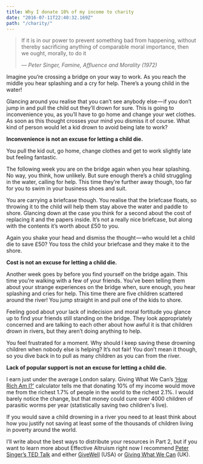 ```yaml
---
title: Why I donate 10% of my income to charity
date: "2016-07-11T22:40:32.169Z"
path: "/charity/"
---
```


>If it is in our power to prevent something bad from happening, without thereby sacrificing anything of comparable moral importance, then we ought, morally, to do it
>
>— <cite>Peter Singer, Famine, Affluence and Morality (1972)</cite>

Imagine you’re crossing a bridge on your way to work. As you reach the middle you hear splashing and a cry for help. There’s a young child in the water!

Glancing around you realise that you can’t see anybody else — if you don’t jump in and pull the child out they’ll drown for sure. This is going to inconvenience you, as you’ll have to go home and change your wet clothes. As soon as this thought crosses your mind you dismiss it of course. What kind of person would let a kid drown to avoid being late to work?

**Inconvenience is not an excuse for letting a child die.**

You pull the kid out, go home, change clothes and get to work slightly late but feeling fantastic.

The following week you are on the bridge again when you hear splashing. No way, you think, how unlikely. But sure enough there’s a child struggling in the water, calling for help. This time they’re further away though, too far for you to swim in your business shoes and suit.

You are carrying a briefcase though. You realise that the briefcase floats, so throwing it to the child will help them stay above the water and paddle to shore. Glancing down at the case you think for a second about the cost of replacing it and the papers inside. It’s not a really nice briefcase, but along with the contents it’s worth about £50 to you.

Again you shake your head and dismiss the thought — who would let a child die to save £50? You toss the child your briefcase and they make it to the shore.

**Cost is not an excuse for letting a child die.**

Another week goes by before you find yourself on the bridge again. This time you’re walking with a few of your friends. You’ve been telling them about your strange experiences on the bridge when, sure enough, you hear splashing and cries for help. This time there are five children scattered around the river! You jump straight in and pull one of the kids to shore.

Feeling good about your lack of indecision and moral fortitude you glance up to find your friends still standing on the bridge. They look appropriately concerned and are talking to each other about how awful it is that children drown in rivers, but they aren’t doing anything to help.

You feel frustrated for a moment. Why should I keep saving these drowning children when nobody else is helping? It’s not fair! You don’t mean it though, so you dive back in to pull as many children as you can from the river.

**Lack of popular support is not an excuse for letting a child die.**

I earn just under the average London salary. Giving What We Can’s [‘How Rich Am I?’] calculator tells me that donating 10% of my income would move me from the richest 1.7% of people in the world to the richest 2.1%. I would barely notice the change, but that money could cure over 4000 children of parasitic worms per year (statistically saving two children's live).

If you would save a child drowning in a river you need to at least think about how you justify not saving at least some of the thousands of children living in poverty around the world.

I’ll write about the best ways to distribute your resources in Part 2, but if you want to learn more about Effective Altruism right now I recommend [Peter Singer’s TED Talk] and either [GiveWell] (USA) or [Giving What We Can] (UK).

[‘How Rich Am I?’]: https://www.givingwhatwecan.org/get-involved/how-rich-am-i/
[Peter Singer’s TED Talk]: https://www.ted.com/talks/peter_singer_the_why_and_how_of_effective_altruism
[GiveWell]: http://www.givewell.org/
[Giving What We Can]: https://www.givingwhatwecan.org/
